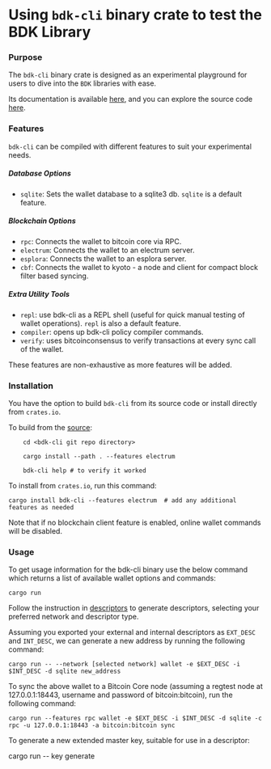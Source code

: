 # Using `bdk-cli` binary crate to test the BDK Library

### Purpose

The `bdk-cli` binary crate is designed as an experimental playground for users to dive into the `BDK` libraries with ease. 

Its documentation is available [here](https://docs.rs/crate/bdk-cli/latest), and you can explore the source code [here](https://github.com/bitcoindevkit/bdk-cli).

### Features

`bdk-cli` can be compiled with different features to suit your experimental needs.

##### Database Options

- `sqlite`: Sets the wallet database to a sqlite3 db. `sqlite` is a default feature.

##### Blockchain Options

- `rpc`: Connects the wallet to bitcoin core via RPC.
- `electrum`: Connects the wallet to an electrum server.
- `esplora`: Connects the wallet to an esplora server.
- `cbf`: Connects the wallet to kyoto - a node and client for compact block filter based syncing.
    
##### Extra Utility Tools

- `repl`: use bdk-cli as a REPL shell (useful for quick manual testing of wallet operations).
`repl` is also a default feature.
- `compiler`: opens up bdk-cli policy compiler commands.
- `verify`: uses bitcoinconsensus to verify transactions at every sync call of the wallet.

These features are non-exhaustive as more features will be added.

### Installation

You have the option to build `bdk-cli` from its source code or install directly from `crates.io`.

To build from the [source](https://github.com/bitcoindevkit/bdk-cli):

``` 
    cd <bdk-cli git repo directory>

    cargo install --path . --features electrum

    bdk-cli help # to verify it worked
```

To install from `crates.io`, run this command:

```
cargo install bdk-cli --features electrum  # add any additional features as needed
```

Note that if no blockchain client feature is enabled, online wallet commands will be disabled.

### Usage

To get usage information for the bdk-cli binary use the below command which returns a list of available wallet options and commands:

```
cargo run
```

Follow the instruction in [descriptors](./keys-descriptors/descriptors.md) to generate descriptors, selecting your preferred network and descriptor type.

Assuming you exported your external and internal descriptors as `EXT_DESC` and `INT_DESC`, we can generate a new address by running the following command:

```
cargo run -- --network [selected network] wallet -e $EXT_DESC -i $INT_DESC -d sqlite new_address
```

To sync the above wallet to a Bitcoin Core node (assuming a regtest node at 127.0.0.1:18443, username and password of bitcoin:bitcoin), run the following command:

```
cargo run --features rpc wallet -e $EXT_DESC -i $INT_DESC -d sqlite -c rpc -u 127.0.0.1:18443 -a bitcoin:bitcoin sync
```

To generate a new extended master key, suitable for use in a descriptor:

cargo run -- key generate
